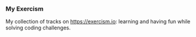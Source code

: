 ### My Exercism
My collection of tracks on https://exercism.io: learning and having fun while solving coding challenges.
